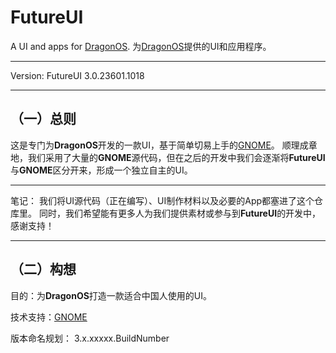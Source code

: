 # FutureUI
A UI and apps for [DragonOS](https://github.com/ZJ-Dragon/DragonOS).
为[DragonOS](https://github.com/ZJ-Dragon/DragonOS)提供的UI和应用程序。

---

Version: FutureUI 3.0.23601.1018

---

## （一）总则

这是专门为**DragonOS**开发的一款UI，基于简单切易上手的[GNOME](https://www.gnome.org)。
顺理成章地，我们采用了大量的**GNOME**源代码，但在之后的开发中我们会逐渐将**FutureUI**与**GNOME**区分开来，形成一个独立自主的UI。

---

笔记： 我们将UI源代码（正在编写）、UI制作材料以及必要的App都塞进了这个仓库里。
同时，我们希望能有更多人为我们提供素材或参与到**FutureUI**的开发中，感谢支持！

---

## （二）构想

目的：为**DragonOS**打造一款适合中国人使用的UI。

技术支持：[GNOME](https://www.gnome.org)

版本命名规划： 3.x.xxxxx.BuildNumber
